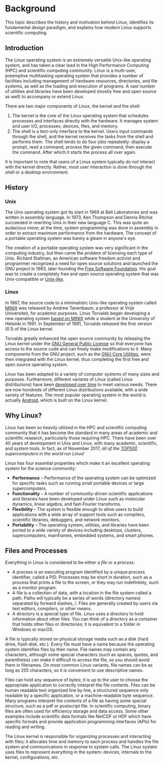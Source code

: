 # Background

This topic describes the history and motivation behind Linux, identifies its fundamental design paradigm, and explains how modern Linux supports scientific computing.

## Introduction

The Linux operating system is an extremely versatile Unix-like operating system, and has taken a clear lead in the High Performance Computing (HPC) and scientific computing community. Linux is a multi-user, preemptive multitasking operating system that provides a number of facilities including management of hardware resources, directories, and file systems, as well as the loading and execution of programs. A vast number of utilities and libraries have been developed (mostly free and open source as well) to accompany or extend Linux.

There are two major components of Linux, the kernel and the shell:

1.  The kernel is the core of the Linux operating system that schedules processes and interfaces directly with the hardware. It manages system and user I/O, processes, devices, files, and memory.
2.  The shell is a text-only interface to the kernel. Users input commands through the shell, and the kernel receives the tasks from the shell and performs them. The shell tends to do four jobs repeatedly: display a prompt, read a command, process the given command, then execute the command. After which it starts the process all over again.

It is important to note that users of a Linux system typically _do not_ interact with the kernel directly. Rather, most user interaction is done through the shell or a desktop environment.

## History

### Unix

The Unix operating system got its start in 1969 at Bell Laboratories and was written in assembly language. In 1973, Ken Thompson and Dennis Ritchie succeeded in rewriting Unix in their new language C. This was quite an audacious move; at the time, system programming was done in assembly in order to extract maximum performance from the hardware. The concept of a portable operating system was barely a gleam in anyone's eye.

The creation of a portable operating system was very significant in the computing industry, but then came the problem of licensing each type of Unix. Richard Stallman, an American software freedom activist and programmer recognized a need for open source solutions and launched the GNU project in 1983, later founding the [Free Software Foundation](https://www.fsf.org/). His goal was to create a completely free and open source operating system that was Unix-compatible or [Unix-like](https://en.wikipedia.org/wiki/Unix-like).

### Linux

In 1987, the source code to a minimalistic Unix-like operating system called [MINIX](https://en.wikipedia.org/wiki/MINIX) was released by Andrew Tanenbaum, a professor at Vrije Universiteit, for academic purposes. Linus Torvalds began developing a new operating system [based on MINIX](https://groups.google.com/forum/#!msg/comp.os.minix/dlNtH7RRrGA/SwRavCzVE7gJ) while a student at the University of Helsinki in 1991. In September of 1991, Torvalds released the first version (0.1) of the Linux kernel.

Torvalds greatly enhanced the open source community by releasing the Linux kernel under the [GNU General Public License](https://en.wikipedia.org/wiki/GNU_General_Public_License) so that everyone has access to the source code and can freely make modifications to it. Many components from the GNU project, such as the [GNU Core Utilities](https://en.wikipedia.org/wiki/GNU_Core_Utilities), were then integrated with the Linux kernel, thus completing the first free and open source operating system.

Linux has been adapted to a variety of computer systems of many sizes and purposes. Furthermore, different variants of Linux (called Linux distributions) have been [developed over time](https://en.wikipedia.org/wiki/Linux_distribution#History) to meet various needs. There are now hundreds of different Linux distributions available, with a wide variety of features. The most popular operating system in the world is actually [Android](https://en.wikipedia.org/wiki/Android_(operating_system)), which is built on the Linux kernel.

## Why Linux?

Linux has been so heavily utilized in the HPC and scientific computing community that it has become the standard in many areas of academic and scientific research, particularly those requiring HPC. There have been over 40 years of development in Unix and Linux, with many academic, scientific, and system tools. In fact, as of November 2017, _all of the [TOP500](https://www.top500.org/statistics/list/) supercomputers in the world run Linux!_

Linux has four essential properties which make it an excellent operating system for the science community:

*   **Performance** – Performance of the operating system can be optimized for specific tasks such as running small portable devices or large supercomputers.
*   **Functionality** – A number of community-driven scientific applications and libraries have been developed under Linux such as molecular dynamics, linear algebra, and fast-Fourier transforms.
*   **Flexibility** – The system is flexible enough to allow users to build applications with a wide array of support tools such as compilers, scientific libraries, debuggers, and network monitors.
*   **Portability** – The operating system, utilities, and libraries have been ported to a wide variety of devices including desktops, clusters, supercomputers, mainframes, embedded systems, and smart phones.

## Files and Processes

Everything in Linux is considered to be either a _file_ or a _process_:

*   A process is an executing program identified by a unique process identifier, called a PID. Processes may be short in duration, such as a process that prints a file to the screen, or they may run indefinitely, such as a monitor program.
*   A file is a collection of data, with a location in the file system called a path. Paths will typically be a series of words (directory names) separated by forward slashes, /. Files are generally created by users via text editors, compilers, or other means.
*   A directory is a special type of file. Linux uses a directory to hold information about other files. You can think of a directory as a container that holds other files or directories; it is equivalent to a folder in Windows or macOS.

A file is typically stored on physical storage media such as a disk (hard drive, flash disk, etc.). Every file must have a name because the operating system identifies files by their name. File names may contain any characters, although some special characters (such as spaces, quotes, and parenthesis) can make it difficult to access the file, so you should avoid them in filenames. On most common Linux variants, file names can be as long as 255 characters, so it is convenient to use descriptive names.

Files can hold any sequence of bytes; it is up to the user to choose the appropriate application to correctly interpret the file contents. Files can be human readable text organized line by line, a structured sequence only readable by a specific application, or a machine-readable byte sequence. Many programs interpret the contents of a file as having some special structure, such as a pdf or postscript file. In scientific computing, binary files are often used for efficiency storage and data access. Some other examples include scientific data formats like NetCDF or HDF which have specific formats and provide application programming interfaces (APIs) for reading and writing.

The Linux kernel is responsible for organizing processes and interacting with files; it allocates time and memory to each process and handles the file system and communications in response to system calls. The Linux system uses files to represent everything in the system: devices, internals to the kernel, configurations, etc.